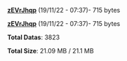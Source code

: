 [**zEVrJhqp**](/data/zEVrJhqp.txt) (19/11/22 - 07:37)- 715 bytes

[**zEVrJhqp**](/data/zEVrJhqp.txt) (19/11/22 - 07:37)- 715 bytes

**Total Datas**: 3823

**Total Size**: 21.09 MB / 21.1 MB